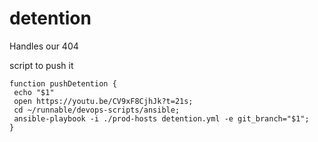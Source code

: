 # detention
Handles our 404

script to push it
```
function pushDetention {
 echo "$1"
 open https://youtu.be/CV9xF8CjhJk?t=21s; 
 cd ~/runnable/devops-scripts/ansible;
 ansible-playbook -i ./prod-hosts detention.yml -e git_branch="$1";
}
```
